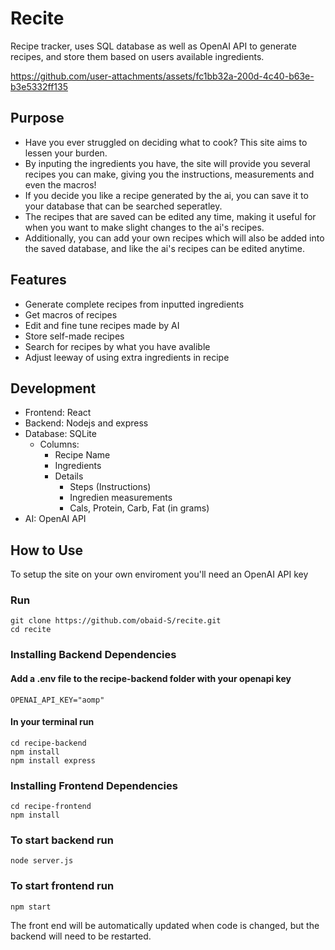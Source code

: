 # Recite
Recipe tracker, uses SQL database as well as OpenAI API to generate recipes, and store them based on users available ingredients.




https://github.com/user-attachments/assets/fc1bb32a-200d-4c40-b63e-b3e5332ff135








## Purpose
- Have you ever struggled on deciding what to cook? This site aims to lessen your burden. 
- By inputing the ingredients you have, the site will provide you several recipes you can make, giving you the instructions, measurements and even the macros!
- If you decide you like a recipe generated by the ai, you can save it to your database that can be searched seperatley.
- The recipes that are saved can be edited any time, making it useful for when you want to make slight changes to the ai's recipes.
- Additionally, you can add your own recipes which will also be added into the saved database, and like the ai's recipes can be edited anytime.

## Features
- Generate complete recipes from inputted ingredients
- Get macros of recipes
- Edit and fine tune recipes made by AI
- Store self-made recipes
- Search for recipes by what you have avalible
- Adjust leeway of using extra ingredients in recipe

  
## Development
- Frontend: React
- Backend: Nodejs and express
- Database: SQLite
   - Columns:
      - Recipe Name
      - Ingredients
      - Details
         - Steps (Instructions)
         - Ingredien measurements
         - Cals, Protein, Carb, Fat (in grams)
- AI: OpenAI API

## How to Use
To setup the site on your own enviroment you'll need an OpenAI API key

### Run
    git clone https://github.com/obaid-S/recite.git
    cd recite

### Installing Backend Dependencies
#### Add a .env file to the recipe-backend folder with your openapi key
    OPENAI_API_KEY="aomp"
#### In your terminal run
    cd recipe-backend
    npm install
    npm install express
    
### Installing Frontend Dependencies
    cd recipe-frontend
    npm install

### To start backend run 
    node server.js

### To start frontend run
    npm start
The front end will be automatically updated when code is changed, but the backend will need to be restarted.
